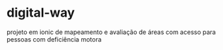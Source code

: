 # digital-way
projeto em ionic de mapeamento e avaliação de áreas com acesso para pessoas com deficiência motora
